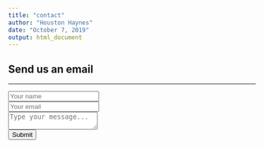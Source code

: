 ```yaml
---
title: "contact"
author: "Houston Haynes"
date: "October 7, 2019"
output: html_document
---
```


<head>
  <meta charset="UTF-8">
  <meta name="viewport" content="width=device-width, initial-scale=1.0">
  <meta http-equiv="X-UA-Compatible" content="ie=edge">
  <title>Send us an email</title>
  <style>
    body {
      padding-top:40px;
    }
  </style>
</head>

<body>
  <div class="container">
    <h2>Send us an email</h2>
    <hr>
    <div id="output"></div>
    <form id="submitMessage">
      <div class="form-group">
        <input type="text" id="name" class="form-control" placeholder="Your name">
      </div>
      <div class="form-group">
        <input type="email" id="email" class="form-control" placeholder="Your email">
      </div>
      <div class="form-group">
        <textarea id="message" class="form-control" placeholder="Type your message..."></textarea>
      </div>
      <input type="submit" class="btn btn-secondary" value="Submit">
    </form>
  </div>

  <script>
    document.getElementById('submitMessage').addEventListener('submit', submitMessage);
    function processResponse(response) {
      if (response.status === 200) {
        output =
          `
        <div class="alert alert-success" role="alert">
          Thanks, ${document.getElementById('name').value}! We'll be in touch soon!
        </div>        
        `;
        document.getElementById('output').innerHTML = output;
      } else {
        output =
          `
        <div class="alert alert-danger" role="alert">
          Oh no! Something went wrong :(
        </div>        
        `;
        document.getElementById('output').innerHTML = output;
      }
    }
    function submitMessage(e) {
      e.preventDefault();
      let name = document.getElementById('name').value;
      let email = document.getElementById('email').value;
      let message = document.getElementById('message').value;
      fetch('https://h3portfolio.azurewebsites.net/api/contact?code=2QMArxtbP3h9ofc7fqQFZANRisSRSq7jjIWCU7gFfOY0Nuheaf4J2Q==', {
          method: 'POST',
          headers: {
            'Accept': 'application/json, text/plain, */*',
            'Content-type': 'application/json'
          },
          body: JSON.stringify({
            name: name,
            email: email,
            message: message
          })
        })
        .then((res) => processResponse(res))
    }
  </script>
</body>